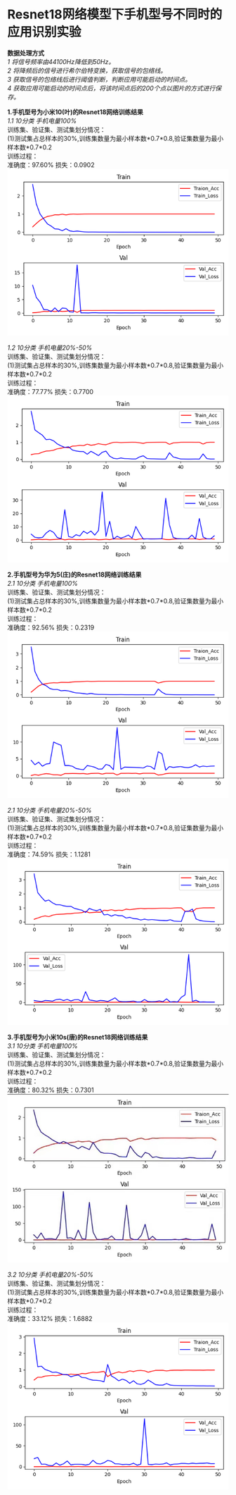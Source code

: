 # Resnet18网络模型下手机型号不同时的应用识别实验<br>
**数据处理方式**<br>
*1 将信号频率由44100Hz降低到50Hz。*<br>
*2 将降频后的信号进行希尔伯特变换，获取信号的包络线。*<br>
*3 获取信号的包络线后进行阈值判断，判断应用可能启动的时间点。*<br>
*4 获取应用可能启动的时间点后，将该时间点后的200个点以图片的方式进行保存。*<br>
     
**1.手机型号为小米10(叶)的Resnet18网络训练结果**<br>
*1.1 10分类 手机电量100%*<br>
 训练集、验证集、测试集划分情况：<br>
 (1)测试集占总样本的30%,训练集数量为最小样本数\*0.7\*0.8,验证集数量为最小样本数\*0.7\*0.2<br>
 训练过程：<br>
     准确度：97.60% 损失：0.0902
     ![训练过程](https://github.com/123huayuo/Side-Channel-Attack/blob/main/image/cdb/100%25battery_y(10).png)
     
*1.2 10分类 手机电量20%-50%*<br>
 训练集、验证集、测试集划分情况：<br>
 (1)测试集占总样本的30%,训练集数量为最小样本数\*0.7\*0.8,验证集数量为最小样本数\*0.7\*0.2<br>
 训练过程：<br>
     准确度：77.77% 损失：0.7700
     ![训练过程](https://github.com/123huayuo/Side-Channel-Attack/blob/main/image/cdb/20%25battery_y(10).png)
     
**2.手机型号为华为5(庄)的Resnet18网络训练结果**<br>
*2.1 10分类 手机电量100%*<br>
 训练集、验证集、测试集划分情况：<br>
 (1)测试集占总样本的30%,训练集数量为最小样本数\*0.7\*0.8,验证集数量为最小样本数\*0.7\*0.2<br>
 训练过程：<br>
     准确度：92.56% 损失：0.2319
     ![训练过程](https://github.com/123huayuo/Side-Channel-Attack/blob/main/image/cdb/100%25battery_z(10).png)
     
*2.1 10分类 手机电量20%-50%*<br>
 训练集、验证集、测试集划分情况：<br>
 (1)测试集占总样本的30%,训练集数量为最小样本数\*0.7\*0.8,验证集数量为最小样本数\*0.7\*0.2<br>
 训练过程：<br>
     准确度：74.59% 损失：1.1281
     ![训练过程](https://github.com/123huayuo/Side-Channel-Attack/blob/main/image/cdb/20%25battery_z3(10).png)

     
**3.手机型号为小米10s(唐)的Resnet18网络训练结果**<br>
*3.1 10分类 手机电量100%*<br>
 训练集、验证集、测试集划分情况：<br>
 (1)测试集占总样本的30%,训练集数量为最小样本数\*0.7\*0.8,验证集数量为最小样本数\*0.7\*0.2<br>
 训练过程：<br>
     准确度：80.32% 损失：0.7301
     ![训练过程](https://github.com/123huayuo/Side-Channel-Attack/blob/main/image/cdb/100%25battery_t(10).png)

*3.2 10分类 手机电量20%-50%*<br>
 训练集、验证集、测试集划分情况：<br>
 (1)测试集占总样本的30%,训练集数量为最小样本数\*0.7\*0.8,验证集数量为最小样本数\*0.7\*0.2<br>
 训练过程：<br>
     准确度：33.12% 损失：1.6882
     ![训练过程](https://github.com/123huayuo/Side-Channel-Attack/blob/main/image/cdb/20%25battery_t(10).png)
